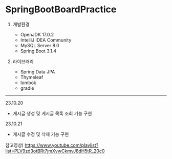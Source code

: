 # SpringBootBoardPractice

1. 개발환경
   - OpenJDK 17.0.2
   - IntelliJ IDEA Community
   - MySQL Server 8.0
   - Spring Boot 3.1.4
     
2. 라이브러리
   - Spring Data JPA
   - Thymeleaf
   - lombok
   - gradle


---
23.10.20
- 게시글 생성 및 게시글 목록 조회 기능 구현

23.10.21
- 게시글 수정 및 삭제 기능 구현






참고영상) https://www.youtube.com/playlist?list=PLV9zd3otBRt7jmXvwCkmvJ8dH5tR_20c0
